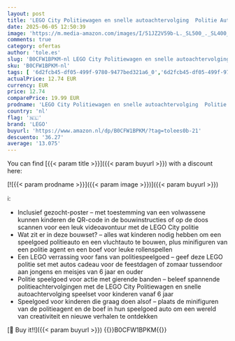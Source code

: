 ```yaml
---
layout: post
title: 'LEGO City Politiewagen en snelle autoachtervolging  Politie Auto Speelgoed voor Jongens en Meisjes  Cadeau voor Kinderen vanaf 6 jaar die Graag Doen Alsof  Inclusief Boef en Agent Minifiguren 60415'
date: 2025-06-05 12:50:39
image: 'https://m.media-amazon.com/images/I/51JZ2V59b-L._SL500_._SL400_.jpg'
comments: true
category: ofertas
author: 'tole.es'
slug: 'B0CFW1BPKM-nl LEGO City Politiewagen en snelle autoachtervolging Politie...'
sku: 'B0CFW1BPKM-nl'
tags: [ '6d2fcb45-df05-499f-9780-9477bed321a6_0','6d2fcb45-df05-499f-9780-9477bed321a6_501','Arborist Merchandising Root','Bouw- & constructiespeelgoed','Educatief speelgoed','Montessori','Self Service','Special Features Stores','Speelgoed & spellen','Speelgoedbouwsets','lego','🇳🇱', ]
actualPrice: 12.74 EUR
currency: EUR
price: 12.74
comparePrice: 19.99 EUR
prodname: 'LEGO City Politiewagen en snelle autoachtervolging  Politie Auto Speelgoed voor Jongens en Meisjes  Cadeau voor Kinderen vanaf 6 jaar die Graag Doen Alsof  Inclusief Boef en Agent Minifiguren 60415'
country: 'nl'
flag: '🇳🇱'
brand: 'LEGO'
buyurl: 'https://www.amazon.nl/dp/B0CFW1BPKM/?tag=tolees0b-21'
descuento: '36.27'
average: '13.075'
---
```


You can find [{{< param title >}}]({{< param buyurl >}}) with a discount here:

[![{{< param prodname >}}]({{< param image >}})]({{< param buyurl >}})

ℹ️:

- Inclusief gezocht-poster – met toestemming van een volwassene kunnen kinderen de QR-code in de bouwinstructies of op de doos scannen voor een leuk videoavontuur met de LEGO City politie
- Wat zit er in deze bouwset? – alles wat kinderen nodig hebben om een speelgoed politieauto en een vluchtauto te bouwen, plus minifiguren van een politie agent en een boef voor leuke rollenspellen
- Een LEGO verrassing voor fans van politiespeelgoed – geef deze LEGO politie set met autos cadeau voor de feestdagen of zomaar tussendoor aan jongens en meisjes van 6 jaar en ouder
- Politie speelgoed voor actie met gierende banden – beleef spannende politieachtervolgingen met de LEGO City Politiewagen en snelle autoachtervolging speelset voor kinderen vanaf 6 jaar
- Speelgoed voor kinderen die graag doen alsof – plaats de minifiguren van de politieagent en de boef in hun speelgoed auto om een wereld van creativiteit en nieuwe verhalen te ontdekken

[🛒 Buy it!!]({{< param buyurl >}})
{{<world>}}B0CFW1BPKM{{</world>}}
